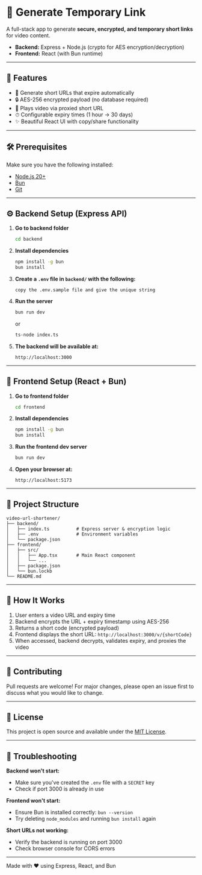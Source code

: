# 🎥 Generate Temporary Link

A full-stack app to generate **secure, encrypted, and temporary short links** for video content.  
- **Backend:** Express + Node.js (crypto for AES encryption/decryption)  
- **Frontend:** React (with Bun runtime)  

---

## 🚀 Features
- 🔗 Generate short URLs that expire automatically  
- 🔒 AES-256 encrypted payload (no database required)  
- 🎥 Plays video via proxied short URL  
- ⏱ Configurable expiry times (1 hour → 30 days)  
- ✨ Beautiful React UI with copy/share functionality  

---

## 🛠️ Prerequisites
Make sure you have the following installed:

- [Node.js 20+](https://nodejs.org/)  
- [Bun](https://bun.sh/)  
- [Git](https://git-scm.com/)  

---

## ⚙️ Backend Setup (Express API)

1. **Go to backend folder**  
   ```bash
   cd backend
   ```

2. **Install dependencies**
   ```bash
   npm install -g bun
   bun install
   ```

3. **Create a `.env` file in `backend/` with the following:**
   ```env
   copy the .env.sample file and give the unique string
   ```

4. **Run the server**
   ```bash
   bun run dev
   ```
   
   or
   
   ```bash
   ts-node index.ts
   ```

5. **The backend will be available at:**
   ```
   http://localhost:3000
   ```

---

## 🎨 Frontend Setup (React + Bun)

1. **Go to frontend folder**
   ```bash
   cd frontend
   ```

2. **Install dependencies**
   ```bash
   npm install -g bun
   bun install
   ```

3. **Run the frontend dev server**
   ```bash
   bun run dev
   ```

4. **Open your browser at:**
   ```
   http://localhost:5173
   ```

---

## 📁 Project Structure

```
video-url-shortener/
├── backend/
│   ├── index.ts          # Express server & encryption logic
│   ├── .env              # Environment variables
│   └── package.json
├── frontend/
│   ├── src/
│   │   ├── App.tsx       # Main React component
│   │   └── ...
│   ├── package.json
│   └── bun.lockb
└── README.md
```

---

## 🔐 How It Works

1. User enters a video URL and expiry time
2. Backend encrypts the URL + expiry timestamp using AES-256
3. Returns a short code (encrypted payload)
4. Frontend displays the short URL: `http://localhost:3000/v/{shortCode}`
5. When accessed, backend decrypts, validates expiry, and proxies the video

---

## 🤝 Contributing

Pull requests are welcome! For major changes, please open an issue first to discuss what you would like to change.

---

## 📄 License

This project is open source and available under the [MIT License](LICENSE).

---

## 🐛 Troubleshooting

**Backend won't start:**
- Make sure you've created the `.env` file with a `SECRET` key
- Check if port 3000 is already in use

**Frontend won't start:**
- Ensure Bun is installed correctly: `bun --version`
- Try deleting `node_modules` and running `bun install` again

**Short URLs not working:**
- Verify the backend is running on port 3000
- Check browser console for CORS errors

---

Made with ❤️ using Express, React, and Bun
